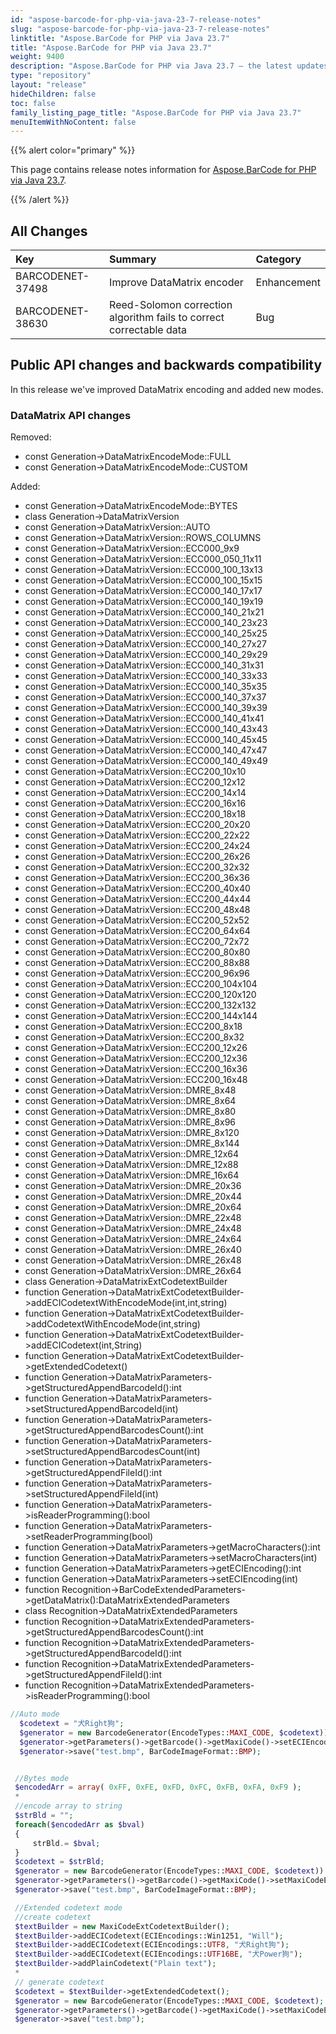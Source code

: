 ```yaml
---
id: "aspose-barcode-for-php-via-java-23-7-release-notes"
slug: "aspose-barcode-for-php-via-java-23-7-release-notes"
linktitle: "Aspose.BarCode for PHP via Java 23.7"
title: "Aspose.BarCode for PHP via Java 23.7"
weight: 9400
description: "Aspose.BarCode for PHP via Java 23.7 – the latest updates and fixes."
type: "repository"
layout: "release"
hideChildren: false
toc: false
family_listing_page_title: "Aspose.BarCode for PHP via Java 23.7"
menuItemWithNoContent: false
---
```


{{% alert color="primary" %}}

This page contains release notes information for [Aspose.BarCode for PHP via Java 23.7](https://releases.aspose.com/barcode/php/new-releases/aspose.barcode-for-php-via-java-23.7/).

{{% /alert %}}
## **All Changes**

|**Key**|**Summary**|**Category**|
| :- | :- | :- |
|BARCODENET-37498|Improve DataMatrix encoder|Enhancement|
|BARCODENET-38630|Reed-Solomon correction algorithm fails to correct correctable data|Bug|

## Public API changes and backwards compatibility

In this release we've improved DataMatrix encoding and added new modes.

### DataMatrix API changes

Removed:
- const Generation->DataMatrixEncodeMode::FULL
- const Generation->DataMatrixEncodeMode::CUSTOM

Added:
- const Generation->DataMatrixEncodeMode::BYTES
- class Generation->DataMatrixVersion
- const Generation->DataMatrixVersion::AUTO
- const Generation->DataMatrixVersion::ROWS_COLUMNS
- const Generation->DataMatrixVersion::ECC000_9x9
- const Generation->DataMatrixVersion::ECC000_050_11x11
- const Generation->DataMatrixVersion::ECC000_100_13x13
- const Generation->DataMatrixVersion::ECC000_100_15x15
- const Generation->DataMatrixVersion::ECC000_140_17x17
- const Generation->DataMatrixVersion::ECC000_140_19x19
- const Generation->DataMatrixVersion::ECC000_140_21x21
- const Generation->DataMatrixVersion::ECC000_140_23x23
- const Generation->DataMatrixVersion::ECC000_140_25x25
- const Generation->DataMatrixVersion::ECC000_140_27x27
- const Generation->DataMatrixVersion::ECC000_140_29x29
- const Generation->DataMatrixVersion::ECC000_140_31x31
- const Generation->DataMatrixVersion::ECC000_140_33x33
- const Generation->DataMatrixVersion::ECC000_140_35x35
- const Generation->DataMatrixVersion::ECC000_140_37x37
- const Generation->DataMatrixVersion::ECC000_140_39x39
- const Generation->DataMatrixVersion::ECC000_140_41x41
- const Generation->DataMatrixVersion::ECC000_140_43x43
- const Generation->DataMatrixVersion::ECC000_140_45x45
- const Generation->DataMatrixVersion::ECC000_140_47x47
- const Generation->DataMatrixVersion::ECC000_140_49x49
- const Generation->DataMatrixVersion::ECC200_10x10
- const Generation->DataMatrixVersion::ECC200_12x12
- const Generation->DataMatrixVersion::ECC200_14x14
- const Generation->DataMatrixVersion::ECC200_16x16
- const Generation->DataMatrixVersion::ECC200_18x18
- const Generation->DataMatrixVersion::ECC200_20x20
- const Generation->DataMatrixVersion::ECC200_22x22
- const Generation->DataMatrixVersion::ECC200_24x24
- const Generation->DataMatrixVersion::ECC200_26x26
- const Generation->DataMatrixVersion::ECC200_32x32
- const Generation->DataMatrixVersion::ECC200_36x36
- const Generation->DataMatrixVersion::ECC200_40x40
- const Generation->DataMatrixVersion::ECC200_44x44
- const Generation->DataMatrixVersion::ECC200_48x48
- const Generation->DataMatrixVersion::ECC200_52x52
- const Generation->DataMatrixVersion::ECC200_64x64
- const Generation->DataMatrixVersion::ECC200_72x72
- const Generation->DataMatrixVersion::ECC200_80x80
- const Generation->DataMatrixVersion::ECC200_88x88
- const Generation->DataMatrixVersion::ECC200_96x96
- const Generation->DataMatrixVersion::ECC200_104x104
- const Generation->DataMatrixVersion::ECC200_120x120
- const Generation->DataMatrixVersion::ECC200_132x132
- const Generation->DataMatrixVersion::ECC200_144x144
- const Generation->DataMatrixVersion::ECC200_8x18
- const Generation->DataMatrixVersion::ECC200_8x32
- const Generation->DataMatrixVersion::ECC200_12x26
- const Generation->DataMatrixVersion::ECC200_12x36
- const Generation->DataMatrixVersion::ECC200_16x36
- const Generation->DataMatrixVersion::ECC200_16x48
- const Generation->DataMatrixVersion::DMRE_8x48
- const Generation->DataMatrixVersion::DMRE_8x64
- const Generation->DataMatrixVersion::DMRE_8x80
- const Generation->DataMatrixVersion::DMRE_8x96
- const Generation->DataMatrixVersion::DMRE_8x120
- const Generation->DataMatrixVersion::DMRE_8x144
- const Generation->DataMatrixVersion::DMRE_12x64
- const Generation->DataMatrixVersion::DMRE_12x88
- const Generation->DataMatrixVersion::DMRE_16x64
- const Generation->DataMatrixVersion::DMRE_20x36
- const Generation->DataMatrixVersion::DMRE_20x44
- const Generation->DataMatrixVersion::DMRE_20x64
- const Generation->DataMatrixVersion::DMRE_22x48
- const Generation->DataMatrixVersion::DMRE_24x48
- const Generation->DataMatrixVersion::DMRE_24x64
- const Generation->DataMatrixVersion::DMRE_26x40
- const Generation->DataMatrixVersion::DMRE_26x48
- const Generation->DataMatrixVersion::DMRE_26x64
- class Generation->DataMatrixExtCodetextBuilder
- function Generation->DataMatrixExtCodetextBuilder->addECICodetextWithEncodeMode(int,int,string)
- function Generation->DataMatrixExtCodetextBuilder->addCodetextWithEncodeMode(int,string)
- function Generation->DataMatrixExtCodetextBuilder->addECICodetext(int,String)
- function Generation->DataMatrixExtCodetextBuilder->getExtendedCodetext()
- function Generation->DataMatrixParameters->getStructuredAppendBarcodeId():int
- function Generation->DataMatrixParameters->setStructuredAppendBarcodeId(int)
- function Generation->DataMatrixParameters->getStructuredAppendBarcodesCount():int
- function Generation->DataMatrixParameters->setStructuredAppendBarcodesCount(int)
- function Generation->DataMatrixParameters->getStructuredAppendFileId():int
- function Generation->DataMatrixParameters->setStructuredAppendFileId(int)
- function Generation->DataMatrixParameters->isReaderProgramming():bool
- function Generation->DataMatrixParameters->setReaderProgramming(bool)
- function Generation->DataMatrixParameters->getMacroCharacters():int
- function Generation->DataMatrixParameters->setMacroCharacters(int)
- function Generation->DataMatrixParameters->getECIEncoding():int
- function Generation->DataMatrixParameters->setECIEncoding(int)
- function Recognition->BarCodeExtendedParameters->getDataMatrix():DataMatrixExtendedParameters
- class Recognition->DataMatrixExtendedParameters
- function Recognition->DataMatrixExtendedParameters->getStructuredAppendBarcodesCount():int
- function Recognition->DataMatrixExtendedParameters->getStructuredAppendBarcodeId():int
- function Recognition->DataMatrixExtendedParameters->getStructuredAppendFileId():int
- function Recognition->DataMatrixExtendedParameters->isReaderProgramming():bool

```PHP
//Auto mode
  $codetext = "犬Right狗";
  $generator = new BarcodeGenerator(EncodeTypes::MAXI_CODE, $codetext))
  $generator->getParameters()->getBarcode()->getMaxiCode()->setECIEncoding(ECIEncodings::UTF8);
  $generator->save("test.bmp", BarCodeImageFormat::BMP);


 //Bytes mode
 $encodedArr = array( 0xFF, 0xFE, 0xFD, 0xFC, 0xFB, 0xFA, 0xF9 );
 *
 //encode array to string
 $strBld = "";
 foreach($encodedArr as $bval)
 {
     strBld.= $bval;
 }
 $codetext = $strBld;
 $generator = new BarcodeGenerator(EncodeTypes::MAXI_CODE, $codetext))
 $generator->getParameters()->getBarcode()->getMaxiCode()->setMaxiCodeEncodeMode(MaxiCodeEncodeMode.BYTES);
 $generator->save("test.bmp", BarCodeImageFormat::BMP);

 //Extended codetext mode
 //create codetext
 $textBuilder = new MaxiCodeExtCodetextBuilder();
 $textBuilder->addECICodetext(ECIEncodings::Win1251, "Will");
 $textBuilder->addECICodetext(ECIEncodings::UTF8, "犬Right狗");
 $textBuilder->addECICodetext(ECIEncodings::UTF16BE, "犬Power狗");
 $textBuilder->addPlainCodetext("Plain text");
 *
 // generate codetext
 $codetext = $textBuilder->getExtendedCodetext();
 $generator = new BarcodeGenerator(EncodeTypes::MAXI_CODE, $codetext);
 $generator->getParameters()->getBarcode()->getMaxiCode()->setMaxiCodeEncodeMode(MaxiCodeEncodeMode::EXTENDED_CODETEXT);
 $generator->save("test.bmp");
```
